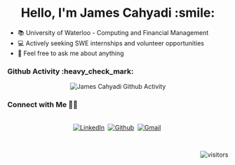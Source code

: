 

<h1 align="center">Hello, I'm James Cahyadi :smile:</h1>

- :books: University of Waterloo - Computing and Financial Management
- :computer: Actively seeking SWE internships and volunteer opportunities
- 💬 Feel free to ask me about anything


<h3>Github Activity :heavy_check_mark:</h3> 
<p align="center"> 
  <img src="https://github-readme-stats.vercel.app/api?username=JamesCahyadi&show_icons=true&theme=dark" alt="James Cahyadi Github Activity" /> 
</p>

<h3>Connect with Me 🤝🏻</h3> 

<p align="center">
<br>
<a href="https://www.linkedin.com/in/j-cahyadi/"><img src="https://img.shields.io/badge/linkedin-%230077B5.svg?&style=for-the-badge&logo=linkedin&logoColor=white" alt="LinkedIn" /></a>&nbsp;
<a href="https://jamescahyadi.github.io/Personal-Website/"><img src="https://img.shields.io/badge/Website-100000?style=for-the-badge&logo=github&logoColor=white" alt="Github" /></a>&nbsp;
<a href="mailto:jcahyadi239@gmail.com?subject=Hola%20Jiji"><img src="https://img.shields.io/badge/gmail-%23D14836.svg?&style=for-the-badge&logo=gmail&logoColor=white" alt="Gmail"/></a>&nbsp;
</p>


<br/> 
  
<p align="right">
    <img align="center" alt="visitors" src="https://gpvc.arturio.dev/JamesCahyadi"/>
</p>
